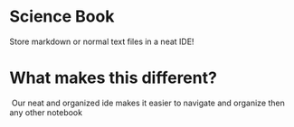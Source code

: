 # Science Book
 Store markdown or normal text files in a neat IDE!



# What makes this different? 

​	Our neat and organized ide makes it easier to navigate and organize then any other notebook


